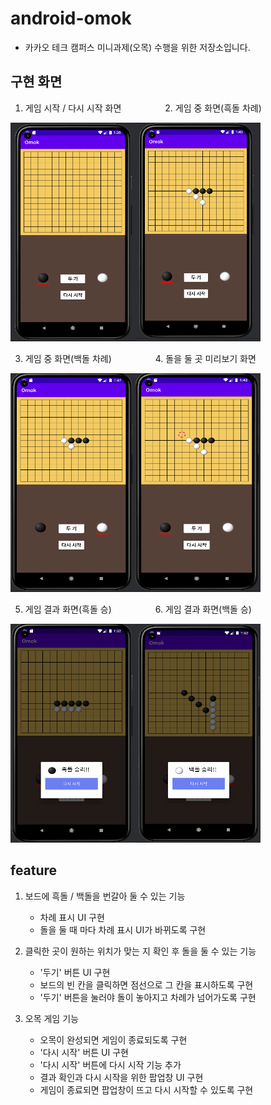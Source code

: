 # android-omok

- 카카오 테크 캠퍼스 미니과제(오목) 수행을 위한 저장소입니다.

## 구현 화면
1. 게임 시작 / 다시 시작 화면　　　　　2. 게임 중 화면(흑돌 차례)

<img src=https://github.com/ichanguk/android-omok/blob/ichanguk/images/startImage.png width="200" height="350"><img src=https://github.com/ichanguk/android-omok/blob/ichanguk/images/playing_black.png width="200" height="350">

3. 게임 중 화면(백돌 차례)　　　　　4. 돌을 둘 곳 미리보기 화면

<img src=https://github.com/ichanguk/android-omok/blob/ichanguk/images/playing_white.png width="200" height="350"><img src=https://github.com/ichanguk/android-omok/blob/ichanguk/images/previewImage.png width="200" height="350">

5. 게임 결과 화면(흑돌 승)　　　　　6. 게임 결과 화면(백돌 승)

<img src=https://github.com/ichanguk/android-omok/blob/ichanguk/images/win_black.png width="200" height="350"><img src=https://github.com/ichanguk/android-omok/blob/ichanguk/images/win_white.png width="200" height="350">

## feature
1. 보드에 흑돌 / 백돌을 번갈아 둘 수 있는 기능
    - 차례 표시 UI 구현
    - 돌을 둘 때 마다 차례 표시 UI가 바뀌도록 구현

2. 클릭한 곳이 원하는 위치가 맞는 지 확인 후 돌을 둘 수 있는 기능
    - '두기' 버튼 UI 구현
    - 보드의 빈 칸을 클릭하면 점선으로 그 칸을 표시하도록 구현
    - '두기' 버튼을 눌러야 돌이 놓아지고 차례가 넘어가도록 구현

3. 오목 게임 기능
    - 오목이 완성되면 게임이 종료되도록 구현
    - '다시 시작' 버튼 UI 구현
    - '다시 시작' 버튼에 다시 시작 기능 추가
    - 결과 확인과 다시 시작을 위한 팝업창 UI 구현
    - 게임이 종료되면 팝업창이 뜨고 다시 시작할 수 있도록 구현
    
